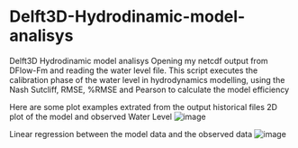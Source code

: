 # Delft3D-Hydrodinamic-model-analisys
Delft3D Hydrodinamic model analisys 
Opening my netcdf output from DFlow-Fm and reading the water level file.
This script executes the calibration phase of the water level in hydrodynamics modelling, using the Nash Sutcliff, RMSE, %RMSE and Pearson to calculate the model efficiency

Here are some plot examples extrated from the output historical files 
2D plot of the model and observed Water Level 
![image](https://user-images.githubusercontent.com/47508053/216102296-d142421b-7a53-417b-8719-b7575aa3f633.png)

Linear regression between the model data and the observed data
![image](https://user-images.githubusercontent.com/47508053/216102427-40a8c724-cc0c-45fe-a2a9-a40d7a5102dd.png)
